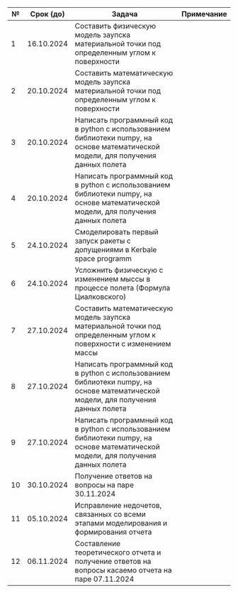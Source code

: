 | № | Срок (до)  |Задача  | Примечание  |
|--|-------------|--------------|----------------|
|1  | 16.10.2024 |Cоставить физическую модель заупска материальной точки под определенным углом к поверхности|  |
|2  | 20.10.2024 |Cоставить математическую модель заупска материальной точки под определенным углом к поверхности|  |
|3  | 20.10.2024 |Написать программный код в python с использованием библиотеки numpy, на основе математической модели, для получения данных полета |  |
|4  | 20.10.2024 |Написать программный код в python с использованием библиотеки numpy, на основе математической модели, для получения данных полета |  |
|5  | 24.10.2024 |Смоделировать первый запуск ракеты с допущениями в Kerbale space programm |  |
|6  | 24.10.2024 |Усложнить физическую с изменением мыссы в процессе полета (Формула Циалковского)|  |
|7 | 27.10.2024 |Cоставить математическую модель заупска материальной точки под определенным углом к поверхности с изменением массы|  |
|8  | 27.10.2024 |Написать программный код в python с использованием библиотеки numpy, на основе математической модели, для получения данных полета|  |
|9  | 27.10.2024 |Написать программный код в python с использованием библиотеки numpy, на основе математической модели, для получения данных полета|  |
|10  | 30.10.2024 |Получение ответов на вопросы на паре 30.11.2024 |  |
|11  | 05.10.2024 |Исправление недочетов, связанных со всеми этапами моделирования и формирования отчета |  |
|12  | 06.11.2024 |Составление теоретического отчета и получение ответов на вопросы касаемо отчета на паре 07.11.2024|  |

